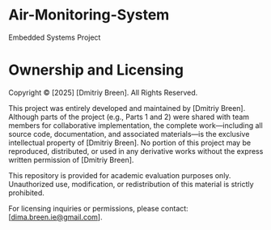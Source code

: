 # Air-Monitoring-System
Embedded Systems Project 
# Ownership and Licensing
Copyright © [2025] [Dmitriy Breen]. All Rights Reserved.

This project was entirely developed and maintained by [Dmitriy Breen]. Although parts of the project (e.g., Parts 1 and 2) were shared with team members for collaborative implementation, the complete work—including all source code, documentation, and associated materials—is the exclusive intellectual property of [Dmitriy Breen]. No portion of this project may be reproduced, distributed, or used in any derivative works without the express written permission of [Dmitriy Breen].

This repository is provided for academic evaluation purposes only. Unauthorized use, modification, or redistribution of this material is strictly prohibited.

For licensing inquiries or permissions, please contact: [dima.breen.ie@gmail.com].
